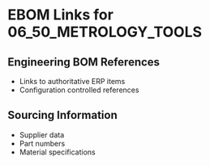 # EBOM Links for 06_50_METROLOGY_TOOLS

## Engineering BOM References
- Links to authoritative ERP items
- Configuration controlled references

## Sourcing Information
- Supplier data
- Part numbers
- Material specifications

